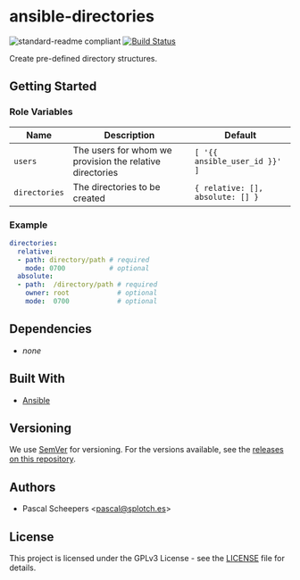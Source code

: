 # ansible-directories

![standard-readme compliant](https://img.shields.io/badge/standard--readme-OK-green.svg?style=flat-square) [![Build Status](https://travis-ci.com/pascal-splotches/ansible-directories.svg?token=j64tNWXvoHs3JnnJwDKC&branch=master)](https://travis-ci.com/pascal-splotches/ansible-directories)

Create pre-defined directory structures.

## Getting Started
### Role Variables

| Name          | Description                                              | Default                          |
|---------------|----------------------------------------------------------|----------------------------------|
| `users`       | The users for whom we provision the relative directories | `[ '{{ ansible_user_id }}' ]`    |
| `directories` | The directories to be created                            | `{ relative: [], absolute: [] }` |

### Example

```YAML
directories:
  relative:
  - path: directory/path # required
    mode: 0700           # optional
  absolute:
  - path:  /directory/path # required
    owner: root            # optional
    mode:  0700            # optional
```

## Dependencies

- _none_

## Built With

- [Ansible](https://www.ansible.com/)

## Versioning

We use [SemVer](https://semver.org/) for versioning. For the versions available, see the [releases on this repository](https://github.com/pascal-splotches/ansible-directories/releases).

## Authors

- Pascal Scheepers <[pascal@splotch.es](mailto:pascal@splotch.es)>

## License

This project is licensed under the GPLv3 License - see the [LICENSE](./LICENSE) file for details.
